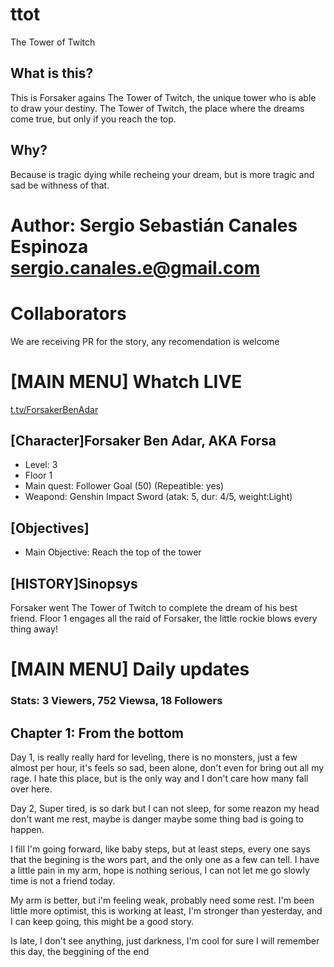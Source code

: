 # ttot
The Tower of Twitch
## What is this?
This is Forsaker agains The Tower of Twitch, the unique tower who is able to draw your destiny.
The Tower of Twitch, the place where the dreams come true, but only if you reach the top.

## Why?
Because is tragic dying while recheing your dream, but is more tragic and sad be withness of that.

# Author: Sergio Sebastián Canales Espinoza <sergio.canales.e@gmail.com>
# Collaborators
We are receiving PR for the story, any recomendation is welcome
# [MAIN MENU] Whatch LIVE
[t.tv/ForsakerBenAdar](https://www.twitch.tv/forsakerbenadar)
## [Character]Forsaker Ben Adar, AKA Forsa
- Level: 3
- Floor 1
- Main quest: Follower Goal (50) (Repeatible: yes)
- Weapond: Genshin Impact Sword (atak: 5, dur: 4/5, weight:Light)
## [Objectives]
- Main Objective: Reach the top of the tower
## [HISTORY]Sinopsys
Forsaker went The Tower of Twitch to complete the dream of his best friend.
Floor 1 engages all the raid of Forsaker, the little rockie blows every thing away!


# [MAIN MENU] Daily updates
### Stats: 3 Viewers, 752 Viewsa, 18 Followers
## Chapter 1: From the bottom
Day 1, is really really hard for leveling, there is no monsters, just  a few almost per hour, it's feels so sad, been alone, don't even for bring out all my rage.
I hate this place, but is the only way and I don't care how many fall over here.

Day 2, Super tired, is so dark but I can not sleep, for some reazon my head don't want me rest, maybe is danger maybe some thing bad is going to happen.

I fill I'm going forward, like baby steps, but at least steps, every one says that the begining is the wors part, and the only one as a few can tell. I have a little pain in my arm, hope is nothing serious, I can not let me go slowly time is not a friend today.

My arm is better, but i'm feeling weak, probably need some rest. I'm been little more optimist, this is working at least, I'm stronger than yesterday, and I can keep going, this might be a good story.

Is late, I don't see anything, just darkness, I'm cool for sure I will remember this day, the beggining of the end

